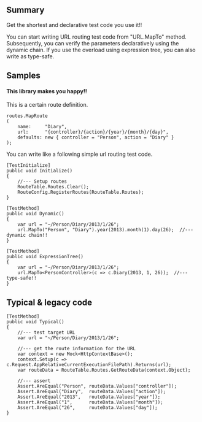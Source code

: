 ## Summary

Get the shortest and declarative test code you use it!!

You can start writing URL routing test code from "URL.MapTo" method. Subsequently, you can verify the parameters declaratively using the dynamic chain. If you use the overload using expression tree, you can also write as type-safe.



## Samples
#### This library makes you happy!!

This is a certain route definition.

    routes.MapRoute
    (
        name:     "Diary",
        url:      "{controller}/{action}/{year}/{month}/{day}",
        defaults: new { controller = "Person", action = "Diary" }
    );


You can write like a following simple url routing test code.

    [TestInitialize]
    public void Initialize()
    {
        //--- Setup routes
        RouteTable.Routes.Clear();
        RouteConfig.RegisterRoutes(RouteTable.Routes);
    }

    [TestMethod]
    public void Dynamic()
    {
        var url = "~/Person/Diary/2013/1/26";
        url.MapTo("Person", "Diary").year(2013).month(1).day(26);  //--- dynamic chain!!
    }

    [TestMethod]
    public void ExpressionTree()
    {
        var url = "~/Person/Diary/2013/1/26";
        url.MapTo<PersonController>(c => c.Diary(2013, 1, 26));  //--- type-safe!!
    }

## Typical & legacy code

    [TestMethod]
    public void Typical()
    {
        //--- test target URL
        var url = "~/Person/Diary/2013/1/26";

        //--- get the route information for the URL
        var context = new Mock<HttpContextBase>();
        context.Setup(c => c.Request.AppRelativeCurrentExecutionFilePath).Returns(url);
        var routeData = RouteTable.Routes.GetRouteData(context.Object);

        //--- assert
        Assert.AreEqual("Person", routeData.Values["controller"]);
        Assert.AreEqual("Diary",  routeData.Values["action"]);
        Assert.AreEqual("2013",   routeData.Values["year"]);
        Assert.AreEqual("1",      routeData.Values["month"]);
        Assert.AreEqual("26",     routeData.Values["day"]);
    }
